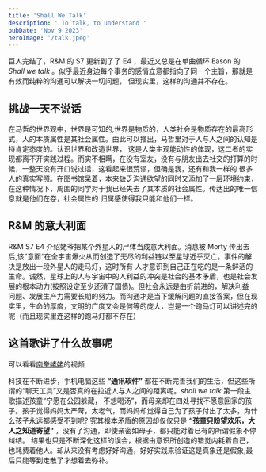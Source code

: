 ```yaml
---
title: 'Shall We Talk'
description: ' To talk, to understand '
pubDate: 'Nov 9 2023'
heroImage: '/talk.jpeg'
---
```

<div align="center">
    <div id="aplayer"></div>
</div>

巨人完结了，R&M 的 S7 更新到了了 E4 ，最近又总是在单曲循环 Eason 的 *Shall we talk* 。似乎最近身边每个事务的感情立意都指向了同一个主旨，那就是有效而纯粹的沟通可以解决一切问题，
但现实里，这样的沟通并不存在。


## 挑战一天不说话

在马哲的世界观中，世界是可知的,世界是物质的，人类社会是物质存在的最高形式，人的本质属性是其社会属性。由此可以推出，马哲里对于人与人之间的认知是持肯定态度的。认识世界和改造世界，
这是人类主观能动性的体现，这二者的实现都离不开实践过程。而实不相瞒，在没有室友，没有与朋友出去社交的打算的时候，一整天没有开口说过话，这看起来很荒谬，但确是我，还有和我一样的
很多人的真实写照。在图书馆呆着，本来缺乏沟通欲望的同时又添加了一层环境约束，在这种情况下，周围的同学对于我已经失去了其本质的社会属性。传达出的唯一信息就是他们在卷，社会属性的
归属感使得我只能和他们一样。

## R&M 的意大利面

R&M S7 E4 介绍姥爷把某个外星人的尸体当成意大利面。消息被 Morty 传出去后,该”意面“在全宇宙爆火从而创造了无尽的利益链以至星球近乎灭亡。事件的解决是放出一段外星人的走马灯，这时所有
人才意识到自己正在吃的是一条鲜活的生命。诚然，星球上的人与宇宙中的人利益的冲突是社会的基本矛盾，也是社会发展的根本动力(按照设定至少还清了国债)。但社会永远是曲折前进的，解决利益
问题、发展生产力需要长期的努力。而沟通才是当下缓解问题的直接答案，但在现实里，生命的厚度，文明的广度又会是何等的庞大，岂是一个跑马灯可以讲述完的呢（而且现实里连这样的跑马灯都不存在）

## 这首歌讲了什么故事呢

可以看看[南拳姥姥](https://www.bilibili.com/video/BV1RX4y1v7Md/)的视频


科技在不断进步，手机电脑这些 **“通讯软件”** 都在不断完善我们的生活，但这些所谓的“聊天工具”又是否真的在拉近人与人之间的距离呢。*shall we talk* 第一段主歌描述孩童“宁愿在公园躲藏，
不想喝汤”，而母亲却在四处寻找不愿意回家的孩子。孩子觉得妈妈太严苛，太老气，而妈妈却觉得自己为了孩子付出了太多，为什么孩子永远都感受不到呢? 究其根本矛盾的原因却仅仅只是 **“孩童只盼望欢乐，大人之知道寄望“** ，没有了沟通，即使亲密如母子，都只能对着已有的所谓假象不停纠结。
结果也只是不断深化这样的误会，根据由意识所创造的错觉内耗着自己，也耗费着他人。却从来没有考虑好好沟通，好好实践来验证这是真象还是假象,最后只能等到走散了才想着去弥补。



